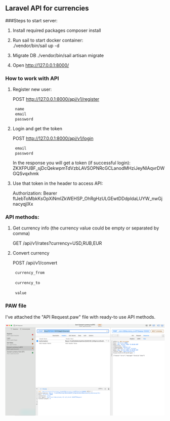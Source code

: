 
## Laravel API for currencies

###Steps to start server:

1. Install required packages
composer install

2. Run sail to start docker container:  
./vendor/bin/sail up -d

3. Migrate DB
./vendor/bin/sail artisan migrate

4. Open http://127.0.0.1:8000/

### How to work with API
1. Register new user:

    POST http://127.0.0.1:8000/api/v1/register
    
        name 
        email 
        password

2. Login and get the token

    POST http://127.0.0.1:8000/api/v1/login
    
        email 
        password

    In the response you will get a token (if successful login): 
    ZKXFPUBF_sjDcQekwpmTdVzbLAVSOPNRcGCLanodMHziJeyNIAqvrDWGQSvqxhmk
    
3. Use that token in the header to access API:

    Authorization: Bearer ftJebToMbkKsOpXiNmIZkWEHSP_OhRgHzULGEwtDDdpldaLUYW_nwGjnacyqjlXx

### API methods:
1. Get currency info (the currency value could be empty or separated by comma)

    GET /api/v1/rates?currency=USD,RUB,EUR

2. Convert currency 

    POST /api/v1/convert
    
        currency_from
 
        currency_to
 
        value 

### PAW file
I've attached the "API Request.paw" file with ready-to use API methods.

![alt text](paw.png)

